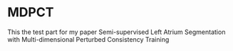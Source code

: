 # MDPCT
This the test part for my paper Semi-supervised Left Atrium Segmentation with Multi-dimensional Perturbed Consistency Training
